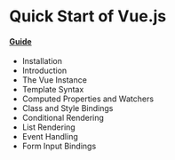 # Quick Start of Vue.js

#### [Guide](https://vuejs.org/v2/guide/installation.html)

- Installation
- Introduction
- The Vue Instance
- Template Syntax
- Computed Properties and Watchers
- Class and Style Bindings
- Conditional Rendering
- List Rendering
- Event Handling
- Form Input Bindings